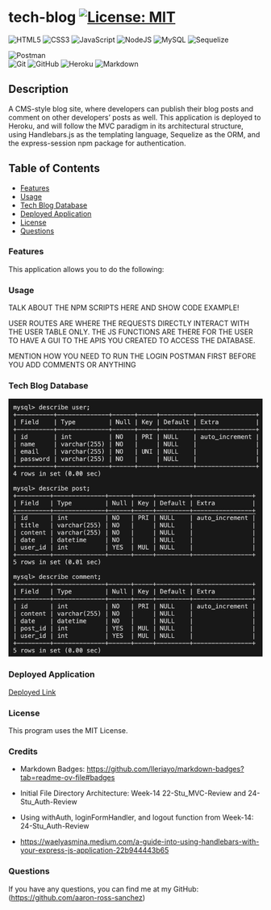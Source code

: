 # tech-blog [![License: MIT](https://img.shields.io/badge/License-MIT-yellow.svg)](https://opensource.org/licenses/MIT)

![HTML5](https://img.shields.io/badge/html5-%23E34F26.svg?style=for-the-badge&logo=html5&logoColor=white)
![CSS3](https://img.shields.io/badge/css3-%231572B6.svg?style=for-the-badge&logo=css3&logoColor=white)
![JavaScript](https://img.shields.io/badge/javascript-%23323330.svg?style=for-the-badge&logo=javascript&logoColor=%23F7DF1E)
![NodeJS](https://img.shields.io/badge/node.js-6DA55F?style=for-the-badge&logo=node.js&logoColor=white)
![MySQL](https://img.shields.io/badge/mysql-%2300f.svg?style=for-the-badge&logo=mysql&logoColor=white)
![Sequelize](https://img.shields.io/badge/Sequelize-52B0E7?style=for-the-badge&logo=Sequelize&logoColor=white)

![Postman](https://img.shields.io/badge/Postman-FF6C37?style=for-the-badge&logo=postman&logoColor=white)	
![Git](https://img.shields.io/badge/git-%23F05033.svg?style=for-the-badge&logo=git&logoColor=white)
![GitHub](https://img.shields.io/badge/github-%23121011.svg?style=for-the-badge&logo=github&logoColor=white)
![Heroku](https://img.shields.io/badge/heroku-%23430098.svg?style=for-the-badge&logo=heroku&logoColor=white)
![Markdown](https://img.shields.io/badge/markdown-%23000000.svg?style=for-the-badge&logo=markdown&logoColor=white)

## Description

A CMS-style blog site, where developers can publish their blog posts and comment on other developers’ posts as well. This application is deployed to Heroku, and will follow the MVC paradigm in its architectural structure, using Handlebars.js as the templating language, Sequelize as the ORM, and the express-session npm package for authentication.

## Table of Contents

- [Features](#features)
- [Usage](#usage)
- [Tech Blog Database](#employee-tracker)
- [Deployed Application](#deployed-application)
- [License](#license)
- [Questions](#questions)

<a id="features"></a>

### Features

This application allows you to do the following:

<a id="usage"></a>

### Usage

TALK ABOUT THE NPM SCRIPTS HERE AND SHOW CODE EXAMPLE!

USER ROUTES ARE WHERE THE REQUESTS DIRECTLY INTERACT WITH THE USER TABLE ONLY. THE JS FUNCTIONS ARE THERE FOR THE USER TO HAVE A GUI TO THE APIS YOU CREATED TO ACCESS THE DATABASE.

MENTION HOW YOU NEED TO RUN THE LOGIN POSTMAN FIRST BEFORE YOU ADD COMMENTS OR ANYTHING

<a id="employee-tracker">

### Tech Blog Database

![Tech Blog Database](/assets/tech-blog_db.png)

<a id="deployed-application"></a>

### Deployed Application

[Deployed Link](https://tech-blog-2024-5b32749a6285.herokuapp.com/)

<a id="license"></a>

### License

This program uses the MIT License.

<a id="credits"></a>

### Credits

- Markdown Badges: https://github.com/Ileriayo/markdown-badges?tab=readme-ov-file#badges

- Initial File Directory Architecture: Week-14 22-Stu_MVC-Review and 24-Stu_Auth-Review

- Using withAuth, loginFormHandler, and logout function from Week-14: 24-Stu_Auth-Review

- https://waelyasmina.medium.com/a-guide-into-using-handlebars-with-your-express-js-application-22b944443b65


<a id="questions"></a>

### Questions

If you have any questions, you can find me at my GitHub: (https://github.com/aaron-ross-sanchez)


